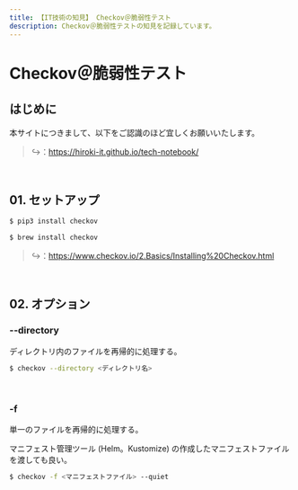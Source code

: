 ```yaml
---
title: 【IT技術の知見】 Checkov＠脆弱性テスト
description: Checkov＠脆弱性テストの知見を記録しています。
---
```


# Checkov＠脆弱性テスト

## はじめに

本サイトにつきまして、以下をご認識のほど宜しくお願いいたします。

> ↪️：https://hiroki-it.github.io/tech-notebook/

<br>

## 01. セットアップ

```bash
$ pip3 install checkov
```

```bash
$ brew install checkov
```

> ↪️：https://www.checkov.io/2.Basics/Installing%20Checkov.html

<br>

## 02. オプション

### --directory

ディレクトリ内のファイルを再帰的に処理する。

```bash
$ checkov --directory <ディレクトリ名>
```

<br>

### -f

単一のファイルを再帰的に処理する。

マニフェスト管理ツール (Helm。Kustomize) の作成したマニフェストファイルを渡しても良い。

```bash
$ checkov -f <マニフェストファイル> --quiet
```

<br>
